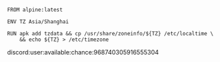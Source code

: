 ```
FROM alpine:latest

ENV TZ Asia/Shanghai

RUN apk add tzdata && cp /usr/share/zoneinfo/${TZ} /etc/localtime \
    && echo ${TZ} > /etc/timezone
```

discord:user:available:chance:968740305916555304